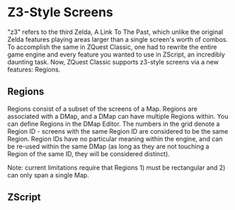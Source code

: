 # Z3-Style Screens

"z3" refers to the third Zelda, A Link To The Past, which unlike the original Zelda features playing areas larger than a single screen's worth of combos. To accomplish the same in ZQuest Classic, one had to rewrite the entire game engine and every feature you wanted to use in ZScript, an incredibly daunting task. Now, ZQuest Classic supports z3-style screens via a new features: Regions.

## Regions

Regions consist of a subset of the screens of a Map. Regions are associated with a DMap, and a DMap can have multiple Regions within. You can define Regions in the DMap Editor. The numbers in the grid denote a Region ID - screens with the same Region ID are considered to be the same Region. Region IDs have no particular meaning within the engine, and can be re-used within the same DMap (as long as they are not touching a Region of the same ID, they will be considered distinct).

Note: current limitations require that Regions 1) must be rectangular and 2) can only span a single Map.

## ZScript

